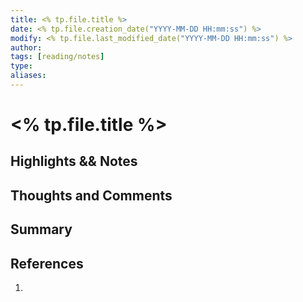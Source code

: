 ```yaml
---
title: <% tp.file.title %>
date: <% tp.file.creation_date("YYYY-MM-DD HH:mm:ss") %>
modify: <% tp.file.last_modified_date("YYYY-MM-DD HH:mm:ss") %>
author: 
tags: [reading/notes]
type:
aliases: 
---
```


# <% tp.file.title %>

## Highlights && Notes

## Thoughts and Comments

## Summary

## References
1. 